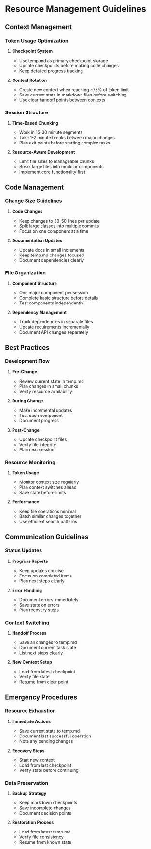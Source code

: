 # Resource Management Guidelines

## Context Management

### Token Usage Optimization
1. **Checkpoint System**
   - Use temp.md as primary checkpoint storage
   - Update checkpoints before making code changes
   - Keep detailed progress tracking

2. **Context Rotation**
   - Create new context when reaching ~75% of token limit
   - Save current state in markdown files before switching
   - Use clear handoff points between contexts

### Session Structure
1. **Time-Based Chunking**
   - Work in 15-30 minute segments
   - Take 1-2 minute breaks between major changes
   - Plan exit points before starting complex tasks

2. **Resource-Aware Development**
   - Limit file sizes to manageable chunks
   - Break large files into modular components
   - Implement core functionality first

## Code Management

### Change Size Guidelines
1. **Code Changes**
   - Keep changes to 30-50 lines per update
   - Split large classes into multiple commits
   - Focus on one component at a time

2. **Documentation Updates**
   - Update docs in small increments
   - Keep temp.md changes focused
   - Document dependencies clearly

### File Organization
1. **Component Structure**
   - One major component per session
   - Complete basic structure before details
   - Test components independently

2. **Dependency Management**
   - Track dependencies in separate files
   - Update requirements incrementally
   - Document API changes separately

## Best Practices

### Development Flow
1. **Pre-Change**
   - Review current state in temp.md
   - Plan changes in small chunks
   - Verify resource availability

2. **During Change**
   - Make incremental updates
   - Test each component
   - Document progress

3. **Post-Change**
   - Update checkpoint files
   - Verify file integrity
   - Plan next session

### Resource Monitoring
1. **Token Usage**
   - Monitor context size regularly
   - Plan context switches ahead
   - Save state before limits

2. **Performance**
   - Keep file operations minimal
   - Batch similar changes together
   - Use efficient search patterns

## Communication Guidelines

### Status Updates
1. **Progress Reports**
   - Keep updates concise
   - Focus on completed items
   - Plan next steps clearly

2. **Error Handling**
   - Document errors immediately
   - Save state on errors
   - Plan recovery steps

### Context Switching
1. **Handoff Process**
   - Save all changes to temp.md
   - Document current task state
   - List next steps clearly

2. **New Context Setup**
   - Load from latest checkpoint
   - Verify file state
   - Resume from clear point

## Emergency Procedures

### Resource Exhaustion
1. **Immediate Actions**
   - Save current state to temp.md
   - Document last successful operation
   - Note any pending changes

2. **Recovery Steps**
   - Start new context
   - Load from last checkpoint
   - Verify state before continuing

### Data Preservation
1. **Backup Strategy**
   - Keep markdown checkpoints
   - Save incomplete changes
   - Document decision points

2. **Restoration Process**
   - Load from latest temp.md
   - Verify file consistency
   - Resume from known state
